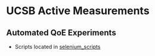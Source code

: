 # UCSB Active Measurements


## Automated QoE Experiments
- Scripts located in [selenium_scripts](https://github.com/SNL-UCSB/active-measurements/tree/main/ucsb/selenium_scripts)
